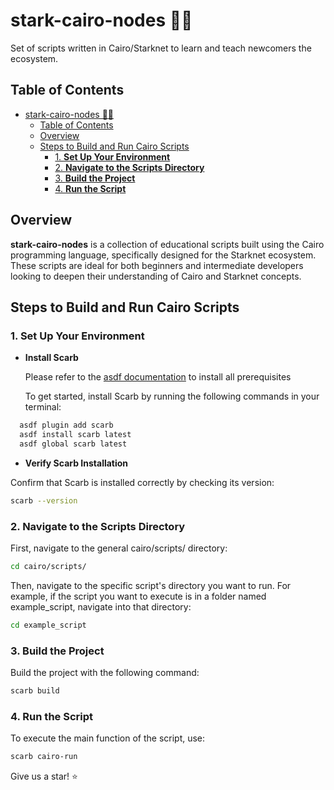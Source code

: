 # stark-cairo-nodes 🔗💡

Set of scripts written in Cairo/Starknet to learn and teach newcomers the ecosystem.

## Table of Contents

- [stark-cairo-nodes 🔗💡](#stark-cairo-nodes-)
  - [Table of Contents](#table-of-contents)
  - [Overview](#overview)
  - [Steps to Build and Run Cairo Scripts](#steps-to-build-and-run-cairo-scripts)
    - [1. **Set Up Your Environment**](#1-set-up-your-environment)
    - [2. **Navigate to the Scripts Directory**](#2-navigate-to-the-scripts-directory)
    - [3. **Build the Project**](#3-build-the-project)
    - [4. **Run the Script**](#4-run-the-script)

## Overview

**stark-cairo-nodes** is a collection of educational scripts built using the Cairo programming language, specifically designed for the Starknet ecosystem. These scripts are ideal for both beginners and intermediate developers looking to deepen their understanding of Cairo and Starknet concepts.

## Steps to Build and Run Cairo Scripts

### 1. **Set Up Your Environment**

- **Install Scarb**

  Please refer to the [asdf documentation](https://asdf-vm.com/guide/getting-started.html) to install all prerequisites

  To get started, install Scarb by running the following commands in your terminal:

```bash
  asdf plugin add scarb
  asdf install scarb latest
  asdf global scarb latest
```

- **Verify Scarb Installation**

Confirm that Scarb is installed correctly by checking its version:

```bash
scarb --version
```

### 2. **Navigate to the Scripts Directory**

First, navigate to the general cairo/scripts/ directory:

```bash
cd cairo/scripts/
```

Then, navigate to the specific script's directory you want to run. For example, if the script you want to execute is in a folder named example_script, navigate into that directory:

```bash
cd example_script
```

### 3. **Build the Project**

Build the project with the following command:

```bash
scarb build
```

### 4. **Run the Script**

To execute the main function of the script, use:

```bash
scarb cairo-run
```

Give us a star! ⭐
